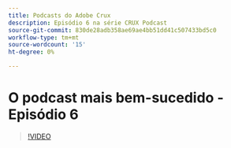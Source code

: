 ```yaml
---
title: Podcasts do Adobe Crux
description: Episódio 6 na série CRUX Podcast
source-git-commit: 830de28adb358ae69ae4bb51dd41c507433bd5c0
workflow-type: tm+mt
source-wordcount: '15'
ht-degree: 0%

---
```


# O podcast mais bem-sucedido - Episódio 6

>[!VIDEO](https://video.tv.adobe.com/v/3429331?quality=12learn=on)
